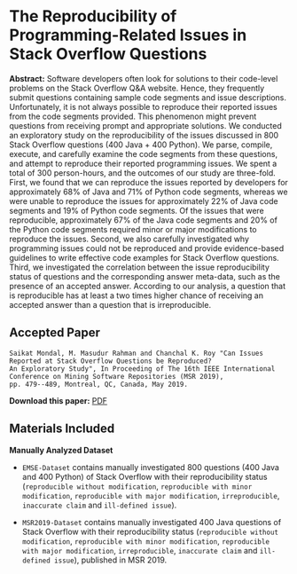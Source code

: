 # The Reproducibility of Programming-Related Issues in Stack Overflow Questions

**Abstract:** Software developers often look for solutions to their code-level problems on the Stack Overflow Q&A website. Hence, they frequently submit questions containing sample code segments and issue descriptions. Unfortunately, it is not always possible to reproduce their reported issues from the code segments provided. This phenomenon might prevent questions from receiving prompt and appropriate solutions. We conducted an exploratory study on the reproducibility of the issues discussed in 800 Stack Overflow questions (400 Java + 400 Python). We parse, compile, execute, and carefully examine the code segments from these questions, and attempt to reproduce their reported programming issues. We spent a total of 300 person-hours, and the outcomes of our study are three-fold. First, we found that we can reproduce the issues reported by developers for approximately 68% of Java and 71% of Python code segments, whereas we were unable to reproduce the issues for approximately 22% of Java code segments and 19% of Python code segments. Of the issues that were reproducible, approximately 67% of the Java code segments and 20% of the Python code segments required minor or major modifications to reproduce the issues. Second, we also carefully investigated why programming issues could not be reproduced and provide evidence-based guidelines to write effective code examples for Stack Overflow questions. Third, we investigated the correlation between the issue reproducibility status of questions and the corresponding answer meta-data, such as the presence of an accepted answer. According to our analysis, a question that is reproducible has at least a two times higher chance of receiving an accepted answer than a question that is irreproducible.

## Accepted Paper

    Saikat Mondal, M. Masudur Rahman and Chanchal K. Roy "Can Issues Reported at Stack Overflow Questions be Reproduced?
    An Exploratory Study", In Proceeding of The 16th IEEE International Conference on Mining Software Repositories (MSR 2019),
    pp. 479--489, Montreal, QC, Canada, May 2019.

**Download this paper:** [PDF](https://ieeexplore.ieee.org/stamp/stamp.jsp?tp=&arnumber=8816784)

## Materials Included

**Manually Analyzed Dataset**

* `EMSE-Dataset` contains manually investigated 800 questions (400 Java and 400 Python) of Stack Overflow with their reproducibility status (`reproducible without modification`, `reproducible with minor modification`, `reproducible with major modification`, `irreproducible`, `inaccurate claim` and `ill-defined issue`).

* `MSR2019-Dataset` contains manually investigated 400 Java questions of Stack Overflow with their reproducibility status (`reproducible without modification`, `reproducible with minor modification`, `reproducible with major modification`, `irreproducible`, `inaccurate claim` and `ill-defined issue`), published in MSR 2019.



